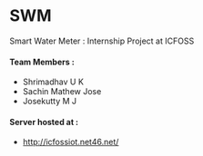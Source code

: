 # SWM
Smart Water Meter : Internship Project at ICFOSS

#### Team Members :
   - Shrimadhav U K
   - Sachin Mathew Jose
   - Josekutty M J

#### Server hosted at :
   - http://icfossiot.net46.net/

